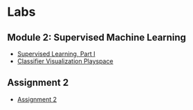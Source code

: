# Labs

## Module 2: Supervised Machine Learning

- [Supervised Learning, Part I](./Labs/Module%202.ipynb)
- [Classifier Visualization Playspace](./Labs/Classifier%20Visualization.ipynb)

## Assignment 2

- [Assignment 2](./Labs/Assignment%202.ipynb)